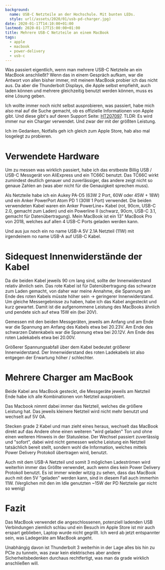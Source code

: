 ```yaml
---
background:
  name: USB-C Netzteile an der Hochschule. Mit bunten LEDs.
  style: url(/assets/2020/01/usb-pd-charger.jpg)
date: 2020-01-17T14:10:00+01:00
lastmod: 2020-01-17T15:00:00+01:00
title: Mehrere USB-C Netzteile an einem MacBook
tags:
  - apple
  - macbook
  - power-delivery
  - usb-c
---
```

Was passiert eigentlich, wenn man mehrere USB-C Netzteile an ein MacBook anschließt?
Wenn das in einem Gespräch aufkam, war die Antwort von allen bisher immer, mit meinem MacBook probier ich das nicht aus.
Da aber die Thunderbolt Displays, die Apple selbst empfiehlt, auch laden können und mehrere gleichzeitig benutzt werden können, muss es eine Lösung geben.
<!--more-->

Ich wollte immer noch nicht selbst ausprobieren, was passiert, habe mich also mal auf die Suche gemacht, ob es offizielle Informationen von Apple gibt.
Und diese gibt's auf deren Support Seite: [HT207097](https://support.apple.com/en-us/HT207097).
TLDR: Es wird immer nur ein Charger verwendet. Und zwar der mit der größten Leistung.

Ich im Gedanken, Notfalls geh ich gleich zum Apple Store, hab also mal losgelegt zu probieren.

# Verwendete Hardware

Um zu messen was wirklich passiert, habe ich das erstbeste Billig USB / USB-C Messgerät von AliExpress und ein TC66C benutzt.
Das TC66C wirkt zumindest deutlich genauer und zuverlässiger, das andere zeigt nicht so genaue Zahlen an (was aber nicht für die Genauigkeit sprechen muss).

Als Netzteile habe ich ein Aukey PA-D5 (63W 2 Port, 60W oder 45W + 18W) und ein Anker PowerPort Atom PD 1 (30W 1 Port) verwendet.
Die beiden verwendeten Kabel waren ein Anker PowerLine+ Kabel (rot, 90cm, USB-C 2.0, gemacht zum Laden) und ein Powerline II (schwarz, 90cm, USB-C 3.1, gemacht für Datenübertragung).
Mein MacBook ist ein 13" MacBook Pro von 2018, welches auf allen 4 USB-C Ports geladen werden kann.

Und aus jux noch ein no name USB-A 5V 2.1A Netzteil (11W) mit irgendeinem no name USB-A auf USB-C Kabel.

# Sidequest Innenwiderstände der Kabel

Da die beiden Kabel jeweils 90 cm lang sind, sollte der Innenwiderstand relativ ähnlich sein.
Das rote Kabel ist für Datenübertragung das schwarze zum Laden gemacht, von daher war meine Annahme, die Spannung am Ende des roten Kabels müsste höher sein -> geringerer Innenwiderstand.
Um gleiche Messergebnisse zu haben, habe ich das Kabel angesteckt und kurz gewartet.
Damit ist die aufgenommene Leistung des MacBooks ähnlich und pendete sich auf etwa 15W ein (bei 20V).

Gemessen mit den beiden Messgeräten, jeweils am Anfang und am Ende war die Spannung am Anfang des Kabels etwa bei 20.23V.
Am Ende des schwarzen Datenkabels war die Spannung etwa bei 20.12V.
Am Ende des roten Ladekabels etwa bei 20.00V.

Größerer Spannungsabfall über dem Kabel bedeutet größerer Innenwiderstand.
Der Innenwiderstand des roten Ladekabels ist also entgegen der Erwartung höher / schlechter.

# Mehrere Charger am MacBook

Beide Kabel ans MacBook gesteckt, die Messgeräte jeweils am Netzteil Ende habe ich alle Kombinationen von Netzteil ausprobiert.

Das Macbook nimmt dabei immer das Netzteil, welches die größere Leistung hat.
Das jeweils kleinere Netzteil wird nicht mehr benutzt und wechselt auf 5V 0A.

Stecken grade 2 Kabel und man zieht eines heraus, wechselt das MacBook direkt auf das Andere ohne einen weiteren "wird geladen" Ton und ohne einen weiteren Hinweis in der Statusleise.
Der Wechsel passiert zuverlässig und "sofort", dabei wird nicht gemessen welche Leistung ein Netzteil tatsächlich bereit stellt, sondern wohl die Information, welches mittels Power Delivery Protokoll übertragen wird, benutzt.

Auch mit dem USB-A Netzteil und somit 3 möglichen Ladeströmen wird weiterhin immer das Größte verwendet, auch wenn dies kein Power Delivery Protokoll benutzt.
Es ist immer wieder witzig zu sehen, dass das MacBook auch mit den 5V "geladen" werden kann, sind in diesem Fall auch immerhin 11W.
(Verglichen mit den im Idle genutzten ~15W der PD Netzteile gar nicht so wenig)

# Fazit

Das MacBook verwendet die angeschlossenen, potenziell ladenden USB Verbindungen ziemlich schlau und ein Besuch im Apple Store ist mir auch erspart geblieben, Laptop wurde nicht gegrillt.
Ich werd ab jetzt entspannter sein, was Ladegeräte am MacBook angeht.

Unabhängig davon ist Thunderbolt 3 weiterhin in der Lage alles bis hin zu PCIe zu tunneln, was zwar kein elektrisches aber andere Sicherheitsbedenken durchaus rechtfertigt, was man da grade wirklich anschließen will.

